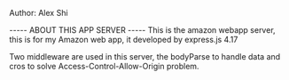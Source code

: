 Author: Alex Shi

-----  ABOUT THIS APP SERVER  -----
This is the amazon webapp server, this is for my Amazon web app, it developed by express.js 4.17

Two middleware are used in this server, the bodyParse to handle data and cros to solve Access-Control-Allow-Origin problem.